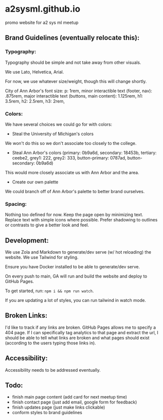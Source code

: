# a2sysml.github.io
promo website for a2 sys ml meetup


## Brand Guidelines (eventually relocate this):

### Typography:

Typography should be simple and not take away from other visuals.

We use Lato, Helvetica, Arial.

For now, we use whatever size/weight, though this will change shortly.

City of Ann Arbor's font size: p: 1rem, minor interactible text (footer, nav): .875rem, major interactible text (buttons, main content): 1.125rem, h1: 3.5rem, h2: 2.5rem, h3: 2rem, 

### Colors:

We have several choices we could go for with colors:

- Steal the University of Michigan's colors

We won't do this so we don't associate too closely to the college.

- Steal Ann Arbor's colors (primary: 0b9a6d, secondary: 18453b, tertiary: ceebe2, grey1: 222, grey2: 333, button-primary: 0787ad, button-secondary: 0b9a6d) 

This would more closely associate us with Ann Arbor and the area.

- Create our own palette

We could branch off of Ann Arbor's palette to better brand ourselves.

### Spacing:

Nothing too defined for now. Keep the page open by minimizing text. Replace text with simple icons where possible. Prefer shadowing to outlines or contrasts to give a better look and feel.

## Development:

We use Zola and Markdown to generate/dev serve (w/ hot reloading) the website. We use Tailwind for styling.

Ensure you have Docker installed to be able to generate/dev serve.

On every push to main, GA will run and build the website and deploy to GitHub Pages.

To get started, run: `npm i && npm run watch`.

If you are updating a lot of styles, you can run tailwind in watch mode.

## Broken Links:

I'd like to track if any links are broken. GitHub Pages allows me to specify a 404 page. If I can specifically tag analytics to that page and extract the url, I should be able to tell what links are broken and what pages should exist (according to the users typing those links in).

## Accessibility:

Accessibility needs to be addressed eventually.


## Todo:

- finish main page content (add card for next meetup time)
- finish contact page (just add email, google form for feedback)
- finish updates page (just make links clickable)
- conform styles to brand guidelines